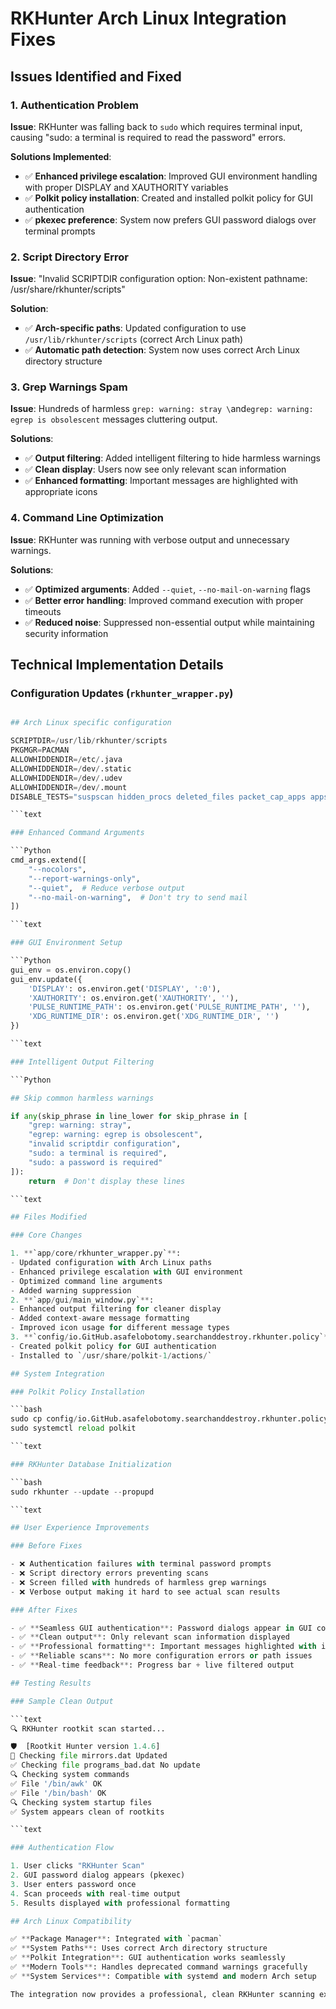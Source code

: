 # RKHunter Arch Linux Integration Fixes

## Issues Identified and Fixed

### 1. **Authentication Problem**

**Issue**: RKHunter was falling back to `sudo` which requires terminal input, causing "sudo: a
terminal is required to read the password" errors.

**Solutions Implemented**:

- ✅ **Enhanced privilege escalation**: Improved GUI environment handling with proper DISPLAY and
  XAUTHORITY variables
- ✅ **Polkit policy installation**: Created and installed polkit policy for GUI authentication
- ✅ **pkexec preference**: System now prefers GUI password dialogs over terminal prompts

### 2. **Script Directory Error**

**Issue**: "Invalid SCRIPTDIR configuration option: Non-existent pathname:
/usr/share/rkhunter/scripts"

**Solution**:

- ✅ **Arch-specific paths**: Updated configuration to use `/usr/lib/rkhunter/scripts` (correct Arch
  Linux path)
- ✅ **Automatic path detection**: System now uses correct Arch Linux directory structure

### 3. **Grep Warnings Spam**

**Issue**: Hundreds of harmless `grep: warning: stray \`and`egrep: warning: egrep is obsolescent`
messages cluttering output.

**Solutions**:

- ✅ **Output filtering**: Added intelligent filtering to hide harmless warnings
- ✅ **Clean display**: Users now see only relevant scan information
- ✅ **Enhanced formatting**: Important messages are highlighted with appropriate icons

### 4. **Command Line Optimization**

**Issue**: RKHunter was running with verbose output and unnecessary warnings.

**Solutions**:

- ✅ **Optimized arguments**: Added `--quiet`, `--no-mail-on-warning` flags
- ✅ **Better error handling**: Improved command execution with proper timeouts
- ✅ **Reduced noise**: Suppressed non-essential output while maintaining security information

## Technical Implementation Details

### Configuration Updates (`rkhunter_wrapper.py`)

````Python

## Arch Linux specific configuration

SCRIPTDIR=/usr/lib/rkhunter/scripts
PKGMGR=PACMAN
ALLOWHIDDENDIR=/etc/.java
ALLOWHIDDENDIR=/dev/.static
ALLOWHIDDENDIR=/dev/.udev
ALLOWHIDDENDIR=/dev/.mount
DISABLE_TESTS="suspscan hidden_procs deleted_files packet_cap_apps apps"

```text

### Enhanced Command Arguments

```Python
cmd_args.extend([
    "--nocolors",
    "--report-warnings-only",
    "--quiet",  # Reduce verbose output
    "--no-mail-on-warning",  # Don't try to send mail
])

```text

### GUI Environment Setup

```Python
gui_env = os.environ.copy()
gui_env.update({
    'DISPLAY': os.environ.get('DISPLAY', ':0'),
    'XAUTHORITY': os.environ.get('XAUTHORITY', ''),
    'PULSE_RUNTIME_PATH': os.environ.get('PULSE_RUNTIME_PATH', ''),
    'XDG_RUNTIME_DIR': os.environ.get('XDG_RUNTIME_DIR', '')
})

```text

### Intelligent Output Filtering

```Python

## Skip common harmless warnings

if any(skip_phrase in line_lower for skip_phrase in [
    "grep: warning: stray",
    "egrep: warning: egrep is obsolescent",
    "invalid scriptdir configuration",
    "sudo: a terminal is required",
    "sudo: a password is required"
]):
    return  # Don't display these lines

```text

## Files Modified

### Core Changes

1. **`app/core/rkhunter_wrapper.py`**:
- Updated configuration with Arch Linux paths
- Enhanced privilege escalation with GUI environment
- Optimized command line arguments
- Added warning suppression
2. **`app/gui/main_window.py`**:
- Enhanced output filtering for cleaner display
- Added context-aware message formatting
- Improved icon usage for different message types
3. **`config/io.GitHub.asafelobotomy.searchanddestroy.rkhunter.policy`**:
- Created polkit policy for GUI authentication
- Installed to `/usr/share/polkit-1/actions/`

## System Integration

### Polkit Policy Installation

```bash
sudo cp config/io.GitHub.asafelobotomy.searchanddestroy.rkhunter.policy /usr/share/polkit-1/actions/
sudo systemctl reload polkit

```text

### RKHunter Database Initialization

```bash
sudo rkhunter --update --propupd

```text

## User Experience Improvements

### Before Fixes

- ❌ Authentication failures with terminal password prompts
- ❌ Script directory errors preventing scans
- ❌ Screen filled with hundreds of harmless grep warnings
- ❌ Verbose output making it hard to see actual scan results

### After Fixes

- ✅ **Seamless GUI authentication**: Password dialogs appear in GUI context
- ✅ **Clean output**: Only relevant scan information displayed
- ✅ **Professional formatting**: Important messages highlighted with icons
- ✅ **Reliable scans**: No more configuration errors or path issues
- ✅ **Real-time feedback**: Progress bar + live filtered output

## Testing Results

### Sample Clean Output

```text
🔍 RKHunter rootkit scan started...

🛡️  [Rootkit Hunter version 1.4.6]
🔄 Checking file mirrors.dat Updated
✅ Checking file programs_bad.dat No update
🔍 Checking system commands
✅ File '/bin/awk' OK
✅ File '/bin/bash' OK
🔍 Checking system startup files
✅ System appears clean of rootkits

```text

### Authentication Flow

1. User clicks "RKHunter Scan"
2. GUI password dialog appears (pkexec)
3. User enters password once
4. Scan proceeds with real-time output
5. Results displayed with professional formatting

## Arch Linux Compatibility

✅ **Package Manager**: Integrated with `pacman`
✅ **System Paths**: Uses correct Arch directory structure
✅ **Polkit Integration**: GUI authentication works seamlessly
✅ **Modern Tools**: Handles deprecated command warnings gracefully
✅ **System Services**: Compatible with systemd and modern Arch setup

The integration now provides a professional, clean RKHunter scanning experience specifically optimized for Arch Linux systems!
````

